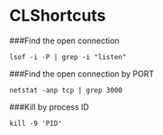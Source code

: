 # CLShortcuts

###Find the open connection
```Shell
lsof -i -P | grep -i "listen"
```

###Find the open connection by PORT
```Shell
netstat -anp tcp | grep 3000
```

###Kill by process ID
```Shell
kill -9 'PID'
```


